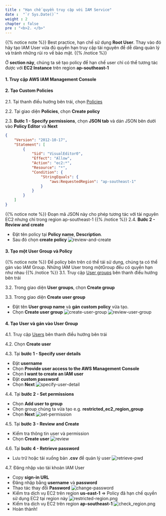 ```yaml
---
title : "Hạn chế quyền truy cập với IAM Service"
date :  "`r Sys.Date()`" 
weight : 2 
chapter : false
pre : "<b>2. </b>"
---
```



{{% notice note %}}
Best practice, hạn chế sử dụng **Root User**.
Thay vào đó hãy tạo IAM User vừa đủ quyền hạn truy cập tài nguyên để dễ dàng quản lý và tránh những rủi ro về bảo mật.
{{% /notice %}}

Ở **section này**,
chúng ta sẽ tạo policy để hạn chế user chỉ có thể tương tác được với **EC2 Instance** trên region **ap-southeast-1**

#### 1. Truy cập AWS IAM Management Console
#### 2. Tạo Custom Policies
2.1. Tại thanh điều hướng bên trái, chọn [Policies](https://us-east-1.console.aws.amazon.com/iam/home?region=ap-southeast-1#/policies)

2.2. Tại giao diện **Policies**, chọn **Create policy**

2.3. **Bước 1 - Specify permissions**, chọn **JSON tab** và dán JSON bên dưới vào **Policy Editor** và **Next**
```json
{
    "Version": "2012-10-17",
    "Statement": [
        {
            "Sid": "VisualEditor0",
            "Effect": "Allow",
            "Action": "ec2:*",
            "Resource": "*",
            "Condition": {
                "StringEquals": {
                    "aws:RequestedRegion": "ap-southeast-1"
                }
            }
        }
    ]
}
```
{{% notice note %}}
Đoạn mã JSON này cho phép tương tác với tài nguyên EC2 nhưng chỉ trong region ap-southeast-1
{{% /notice %}}
2.4. **Bước 2 - Review and create**
- Đặt tên policy tại **Policy name**, **Description**.
- Sau đó chọn **create policy**
![review-and-create](/images/2-restrict-access/restricted-policy-1.png)


#### 3. Tạo một User Group và Policy
{{% notice note %}}
Để policy bên trên có thể tái sử dụng, chúng ta có thể gán vào IAM Group. Những IAM User trong mộtGroup đều có quyền hạn như nhau 
{{% /notice %}}
3.1. Truy cập [User groups](https://us-east-1.console.aws.amazon.com/iam/home?region=ap-southeast-1#/groups) bên thanh điều hướng bên trái

3.2. Trong giao diện **User groups**, chọn **Create group**

3.3. Trong giao diện **Create user group**
- Đặt tên **User group name** và **gán custom policy** vừa tạo.
- Chọn **Create user group**
![create-user-group](/images/2-restrict-access/create-user-group.png)
![review-user-group](/images/2-restrict-access/review-user-group.png)

#### 4. Tạo User và gán vào User Group
4.1. Truy cập [Users](https://us-east-1.console.aws.amazon.com/iam/home?region=ap-southeast-1#/users) bên thanh điều hướng bên trái

4.2. Chọn **Create user**

4.3. Tại **bước 1 - Specify user details**
- Đặt **username**
- Chọn **Provide user access to the AWS Management Console**
- Chọn **I want to create an IAM user**
- Đặt **custom password**
- Chọn **Next**
![specify-user-detail](/images/2-restrict-access/specify-user-detail.png)

4.4. Tại **bước 2 - Set permissions**
- Chọn **Add user to group**
- Chọn group chúng ta vừa tạo e.g. **restricted_ec2_region_group**
- Chọn **Next**
![set-permission](/images/2-restrict-access/set-permission.png)

4.5. Tại **bước 3 - Review and Create**
- Kiểm tra thông tin user và permission
- Chọn **Create user**
![review](/images/2-restrict-access/review.png)

4.6. Tại **bước 4 - Retrieve password**
- Lưu trữ hoặc tải xuống bản **.csv** để quản lý user
![retrieve-pwd](/images/2-restrict-access/retrieve-pwd.png)

4.7. Đăng nhập vào tài khoản IAM User
- Copy **sign-in URL**
- Đăng nhập bằng **username** và **password**
- Thao tác thay đổi **Password**
![change-password](/images/2-restrict-access/change-password.png)
- Kiểm tra dịch vụ EC2 trên region **us-east-1** => Policy đã hạn chế quyền sử dụng EC2 tại region này
![restricted-region.png](/images/2-restrict-access/restricted-region.png)
- Kiểm tra dịch vụ EC2 trên region **ap-southeast-1**
![check_region.png](/images/2-restrict-access/check_region.png)
- Hoàn thành!
